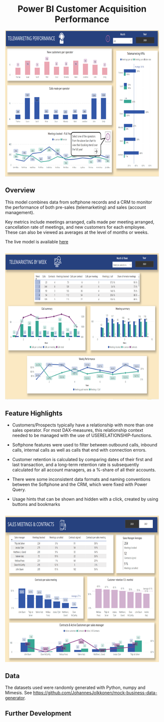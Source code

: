 <h1 align="center">Power BI Customer Acquisition Performance</h1>

<p align="center">
    <img width="792" height="480" src=https://github.com/JohannesJolkkonen/PowerBI-Demos/blob/master/Customer%20Acquisition/images/tm-performance.PNG>
</p>

## Overview

This model combines data from softphone records and a CRM to monitor the performance of both pre-sales (telemarketing) and sales (account management). 

Key metrics include meetings arranged, calls made per meeting arranged, cancellation rate of meetings, and new customers for each employee. These can also be viewed as averages at the level of months or weeks.

The live model is available [here](https://app.powerbi.com/view?r=eyJrIjoiMmM4YTVkZWEtNzU3Zi00NGY0LTk2MzAtYTcxNjc5OGY0N2ExIiwidCI6IjlkM2ViZWMyLTI3OWItNDY2NC05YmViLTU4YmEzNjI2MGVlMyIsImMiOjh9&pageName=ReportSectiond7345ab33da28eb25755)

## 
<p align="center">
    <img width="792" height="480" src=https://github.com/JohannesJolkkonen/PowerBI-Demos/blob/master/Customer%20Acquisition/images/tm-weekly.PNG>
</p>

## Feature Highlights
- Customers/Prospects typically have a relationship with more than one sales operator. For most DAX-measures, this relationship context needed to be managed with the use of USERELATIONSHIP-functions.

- Softphone features were used to filter between outbound calls, inbound calls, internal calls as well as calls that end with connection errors.

- Customer retention is calculated by comparing dates of their first and last transaction, and a long-term retention rate is subsequently calculated for all account managers, as a %-share of all their accounts.

- There were some inconsistent data formats and naming conventions between the Softphone and the CRM, which were fixed with Power Query.    

- Usage hints that can be shown and hidden with a click, created by using buttons and bookmarks

##
<p align="center">
    <img width="792" height="480" src=https://github.com/JohannesJolkkonen/PowerBI-Demos/blob/master/Customer%20Acquisition/images/customer-retention.png>
</p>

## Data

The datasets used were randomly generated with Python, numpy and Mimesis. See https://github.com/JohannesJolkkonen/mock-business-data-generator.

## Further Development 
